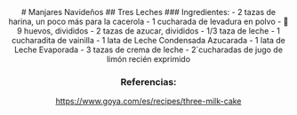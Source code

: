 <div align="center">
# Manjares Navideños
## Tres Leches
### Ingredientes:
- 2 tazas de harina, un poco más para la cacerola
- 1 cucharada de levadura en polvo
- 🥚9 huevos, divididos
- 2 tazas de azucar, divididos
- 1/3 taza de leche
- 1 cucharadita de vainilla
- 1 lata de Leche Condensada Azucarada
- 1 lata de Leche Evaporada
- 3 tazas de crema de leche
- 2`cucharadas de jugo de limón  recién exprimido

### Referencias:
 https://www.goya.com/es/recipes/three-milk-cake
